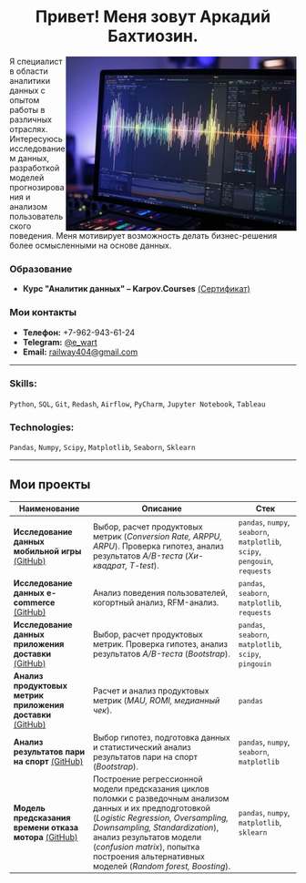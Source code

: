 <h1 align="center"> Привет! Меня зовут Аркадий Бахтиозин.</h1>
<img align="right" src="https://github.com/Arkady303/arkady303/blob/main/TjrzpysCxcjfT2uZ-generated_image22222.JPG" height="306" width="405">

Я специалист в области аналитики данных с опытом работы в различных отраслях. Интересуюсь исследованием данных, разработкой моделей прогнозирования и анализом пользовательского поведения. Меня мотивирует возможность делать бизнес-решения более осмысленными на основе данных. 

### Образование

- **Курс "Аналитик данных" – Karpov.Courses** [(Сертификат)](https://lab.karpov.courses/certificate/ea3ed440-f08a-4aa9-9d09-7957c7e22a5d/)

### Мои контакты

- **Телефон:** +7-962-943-61-24  
- **Telegram:** [@e_wart](https://t.me/e_wart)  
- **Email:** [railway404@gmail.com](mailto:railway404@gmail.com)

---

### Skills:
`Python`, `SQL`, `Git`, `Redash`, `Airflow`, `PyCharm`, `Jupyter Notebook`, `Tableau`

### Technologies:
`Pandas`, `Numpy`, `Scipy`, `Matplotlib`, `Seaborn`, `Sklearn`

---

## Мои проекты

| Наименование | Описание | Стек |
|-------------|----------|------|
| **Исследование данных мобильной игры** [(GitHub)](https://github.com/Arkady303/mobile_game) | Выбор, расчет продуктовых метрик (*Conversion Rate, ARPPU, ARPU*). Проверка гипотез, анализ результатов *A/B-теста* (*Хи-квадрат, T-test*). | `pandas`, `numpy`, `seaborn`, `matplotlib`, `scipy`, `pengouin`, `requests` |
| **Исследование данных e-commerce** [(GitHub)](https://github.com/Arkady303/e-commerce) | Анализ поведения пользователей, когортный анализ, RFM-анализ. | `pandas`, `seaborn`, `matplotlib`, `requests`|
| **Исследование данных приложения доставки** [(GitHub)](https://github.com/Arkady303/delivery_app) | Выбор, расчет продуктовых метрик. Проверка гипотез, анализ результатов *A/B-теста* (*Bootstrap*). | `pandas`, `seaborn`, `matplotlib`, `scipy`, `pingouin` |
| **Анализ продуктовых метрик приложения доставки** [(GitHub)](https://github.com/Arkady303/product_metrics) | Расчет и анализ продуктовых метрик (*MAU, ROMI, медианный чек*). | `pandas` |
| **Анализ результатов пари на спорт** [(GitHub)](https://github.com/Arkady303/bets) | Выбор гипотез, подготовка данных и статистический анализ результатов пари на спорт (*Bootstrap*). | `pandas`, `numpy`, `seaborn`, `matplotlib`|
| **Модель предсказания времени отказа мотора** [(GitHub)](https://github.com/Arkady303/engines) | Построение регрессионной модели предсказания циклов поломки с разведочным анализом данных и их предподготовкой (*Logistic Regression, Oversampling, Downsampling, Standardization*), анализ результатов модели (*confusion matrix*), попытка построения альтернативных моделей (*Random forest, Boosting*). | `pandas`, `numpy`, `matplotlib`, `sklearn` |
